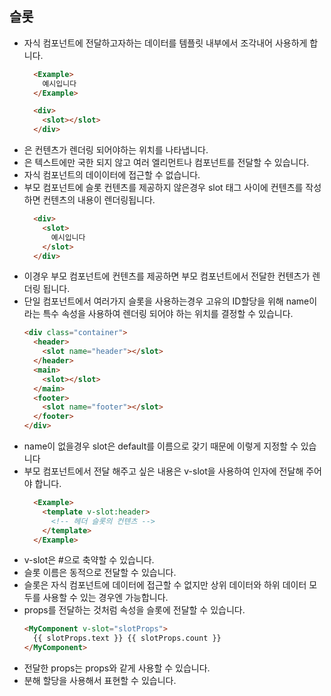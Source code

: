 ## 슬롯 
- 자식 컴포넌트에 전달하고자하는 데이터를 템플릿 내부에서 조각내어 사용하게 합니다.
  ``` html
    <Example>
      예시입니다
    </Example>
  ```
  ``` html
    <div>
      <slot></slot>
    </div>
  ```
- <slot>은 컨텐츠가 렌더링 되어야하는 위치를 나타냅니다.
- <slot>은 텍스트에만 국한 되지 않고 여러 엘리먼트나 컴포넌트를 전달할 수 있습니다.
- 자식 컴포넌트의 데이이터에 접근할 수 없습니다.
- 부모 컴포넌트에 슬롯 컨텐츠를 제공하지 않은경우 slot 태그 사이에 컨텐츠를 작성하면 컨텐츠의 내용이 렌더링됩니다.
  ```html
    <div>
      <slot>
        예시입니다
      </slot>
    </div>
  ```
- 이경우 부모 컴포넌트에 컨텐츠를 제공하면 부모 컴포넌트에서 전달한 컨텐츠가 렌더링 됩니다.
- 단일 컴포넌트에서 여러가지 슬롯을 사용하는경우 고유의 ID할당을 위해 name이라는 특수 속성을 사용하여 렌더링 되어야 하는 위치를 결정할 수 있습니다.
  ```html
  <div class="container">
    <header>
      <slot name="header"></slot>
    </header>
    <main>
      <slot></slot>
    </main>
    <footer>
      <slot name="footer"></slot>
    </footer>
  </div>
  ```
- name이 없을경우 slot은 default를 이름으로 갖기 때문에 이렇게 지정할 수 있습니다
- 부모 컴포넌트에서 전달 해주고 싶은 내용은 v-slot을 사용하여 인자에 전달해 주어야 합니다.
  ```html
    <Example>
      <template v-slot:header>
        <!-- 헤더 슬롯의 컨텐츠 -->
      </template>
    </Example>
  ```
- v-slot은 #으로 축약할 수 있습니다.
- 슬롯 이름은 동적으로 전달할 수 있습니다.
- 슬롯은 자식 컴포넌트에 데이터에 접근할 수 없지만 상위 데이터와 하위 데이터 모두를 사용할 수 있는 경우엔 가능합니다.
- props를 전달하는 것처럼 속성을 슬롯에 전달할 수 있습니다.
  ```html
  <MyComponent v-slot="slotProps">
    {{ slotProps.text }} {{ slotProps.count }}
  </MyComponent>
  ```
- 전달한 props는 props와 같게 사용할 수 있습니다.
- 분해 할당을 사용해서 표현할 수 있습니다.